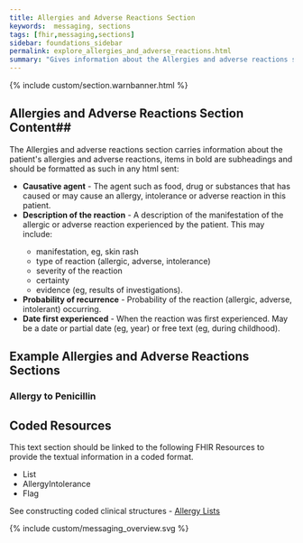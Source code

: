 ```yaml
---
title: Allergies and Adverse Reactions Section
keywords:  messaging, sections
tags: [fhir,messaging,sections]
sidebar: foundations_sidebar
permalink: explore_allergies_and_adverse_reactions.html
summary: "Gives information about the Allergies and adverse reactions section"
---
```


{% include custom/section.warnbanner.html %}

## Allergies and Adverse Reactions Section Content##
The Allergies and adverse reactions section carries information about the patient's allergies and adverse reactions, items in bold are subheadings and should be formatted as such in any html sent:

<ul>
<li><b>Causative agent</b> - The agent such as food, drug or substances that has caused or may cause an allergy, intolerance or adverse reaction in this patient.</li>
<li><b>Description of the reaction</b> - A description of the manifestation of the allergic or adverse reaction experienced by the patient. This may include:</li>
<ul>
<li>manifestation, eg, skin rash</li>
<li>type of reaction (allergic, adverse, intolerance)</li>
<li>severity of the reaction</li>
<li>certainty</li>
<li>evidence (eg, results of investigations).</li>
</ul>
<li><b>Probability of recurrence</b> - Probability of the reaction (allergic, adverse, intolerant) occurring.</li>
<li><b>Date first experienced</b> - When the reaction was first experienced. May be a date or partial date (eg, year) or free text (eg, during childhood).</li>
</ul>


##  Example Allergies and Adverse Reactions Sections ##

### Allergy to Penicillin ###

<script src="https://gist.github.com/IOPS-DEV/c02f9626ad71d2230cd51ded6d031bb2.js"></script>

## Coded Resources ##

This text section should be linked to the following FHIR Resources to provide the textual information in a coded format.

- List
- AllergyIntolerance
- Flag
 
See constructing coded clinical structures - [Allergy Lists](design_allergy_lists.html)


{% include custom/messaging_overview.svg %}








